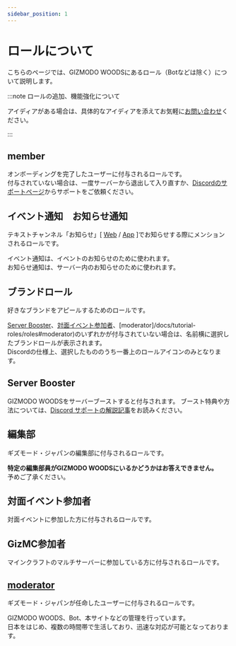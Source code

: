 ```yaml
---
sidebar_position: 1
---
```


# ロールについて

こちらのページでは、GIZMODO WOODSにあるロール（Botなどは除く）について説明します。

:::note ロールの追加、機能強化について

アイディアがある場合は、具体的なアイディアを添えてお気軽に[お問い合わせ](docs/tutorial-inquiry/inquiry-support.md)ください。

:::

## member

オンボーディングを完了したユーザーに付与されるロールです。   
付与されていない場合は、一度サーバーから退出して入り直すか、[Discordのサポートページ](https://support.discord.com/hc/ja)からサポートをご依頼ください。

## イベント通知&emsp;お知らせ通知

テキストチャンネル「お知らせ」[ [Web](https://discord.com/channels/753903663298117694/761549252186210304) / [App](discord://discord.com/channels/753903663298117694/761549252186210304) ]でお知らせする際にメンションされるロールです。

イベント通知は、イベントのお知らせのために使われます。   
お知らせ通知は、サーバー内のお知らせのために使われます。

## ブランドロール

好きなブランドをアピールするためのロールです。

[Server Booster](#server-booster)、[対面イベント参加者](#%E5%AF%BE%E9%9D%A2%E3%82%A4%E3%83%99%E3%83%B3%E3%83%88%E5%8F%82%E5%8A%A0%E8%80%85)、[moderator]/docs/tutorial-roles/roles#moderator)のいずれかが付与されていない場合は、名前横に選択したブランドロールが表示されます。   
Discordの仕様上、選択したもののうち一番上のロールアイコンのみとなります。

## Server Booster

GIZMODO WOODSをサーバーブーストすると付与されます。
ブースト特典や方法については、[Discord サポートの解説記事](https://support.discord.com/hc/ja/articles/360028038352)をお読みください。

## 編集部

ギズモード・ジャパンの編集部に付与されるロールです。

**特定の編集部員がGIZMODO WOODSにいるかどうかはお答えできません。**   
予めご了承ください。

## 対面イベント参加者

対面イベントに参加した方に付与されるロールです。

## GizMC参加者

マインクラフトのマルチサーバーに参加している方に付与されるロールです。

## [moderator](https://gizmodo-woods.github.io/humans.txt)

ギズモード・ジャパンが任命したユーザーに付与されるロールです。

GIZMODO WOODS、Bot、本サイトなどの管理を行っています。   
日本をはじめ、複数の時間帯で生活しており、迅速な対応が可能となっております。
